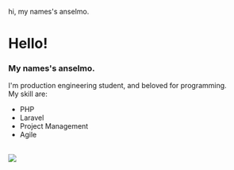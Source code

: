 hi, my names's anselmo.

<!--
**LpxsBr/LpxsBr** is a ✨ _special_ ✨ repository because its `README.md` (this file) appears on your GitHub profile.

Here are some ideas to get you started:

- 🔭 I’m currently working on ...
- 🌱 I’m currently learning ...
- 👯 I’m looking to collaborate on ...
- 🤔 I’m looking for help with ...
- 💬 Ask me about ...
- 📫 How to reach me: ...
- 😄 Pronouns: ...
- ⚡ Fun fact: ...
-->
<div>
  <h1>Hello!</h1>
  <h3>My names's anselmo.</h3>
  <p>I'm production engineering student, and beloved for programming. <br> My skill are: <br></p>
  <ul>
    <li>PHP</li>
    <li>Laravel</li>
   <li>Project Management</li>
   <li>Agile</li>
  </ul>
  <br>
</div>
<div>
  <img heigth=180em src="https://github-readme-stats.vercel.app/api/top-langs/?username=lpxsbr&layout=compact&theme=dracula">
</div>
